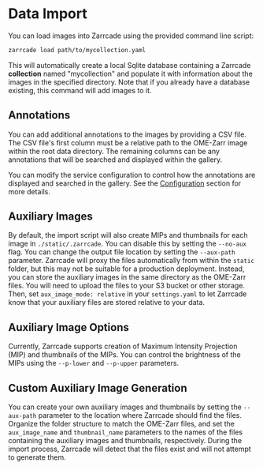 # Data Import

You can load images into Zarrcade using the provided command line script:

```bash
zarrcade load path/to/mycollection.yaml
```

This will automatically create a local Sqlite database containing a Zarrcade **collection** named "mycollection" and populate it with information about the images in the specified directory. Note that if you already have a database existing, this command will add images to it. 


## Annotations

You can add additional annotations to the images by providing a CSV file. The CSV file's first column must be a relative path to the OME-Zarr image within the root data directory. The remaining columns can be any annotations that will be searched and displayed within the gallery.

You can modify the service configuration to control how the annotations are displayed and searched in the gallery. See the [Configuration](./Configuration.md) section for more details.


## Auxiliary Images

By default, the import script will also create MIPs and thumbnails for each image in `./static/.zarrcade`. You can disable this by setting the `--no-aux` flag. You can change the output file location by setting the `--aux-path` parameter. Zarrcade will proxy the files automatically from within the `static` folder, but this may not be suitable for a production deployment. Instead, you can store the auxiliary images in the same directory as the OME-Zarr files. You will need to upload the files to your S3 bucket or other storage. Then, set `aux_image_mode: relative` in your `settings.yaml` to let Zarrcade know that your auxiliary files are stored relative to your data. 


## Auxiliary Image Options

Currently, Zarrcade supports creation of Maximum Intensity Projection (MIP) and thumbnails of the MIPs. You can control the brightness of the MIPs using the `--p-lower` and `--p-upper` parameters.


## Custom Auxiliary Image Generation

You can create your own auxiliary images and thumbnails by setting the `--aux-path` parameter to the location where Zarrcade should find the files. Organize the folder structure to match the OME-Zarr files, and set the `aux_image_name` and `thumbnail_name` parameters to the names of the files containing the auxiliary images and thumbnails, respectively. During the import process, Zarrcade will detect that the files exist and will not attempt to generate them.

